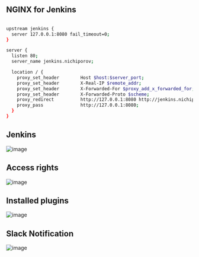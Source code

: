 ## NGINX for Jenkins

```bash

upstream jenkins {
  server 127.0.0.1:8080 fail_timeout=0;
}

server {
  listen 80;
  server_name jenkins.nichiporov;

  location / {
    proxy_set_header        Host $host:$server_port;
    proxy_set_header        X-Real-IP $remote_addr;
    proxy_set_header        X-Forwarded-For $proxy_add_x_forwarded_for;
    proxy_set_header        X-Forwarded-Proto $scheme;
    proxy_redirect          http://127.0.0.1:8080 http://jenkins.nichiporov;
    proxy_pass              http://127.0.0.1:8080;
  }
}


```

## Jenkins

![image](https://user-images.githubusercontent.com/110092772/191452744-6c45a717-8e40-4aee-a45e-81481270d1f9.png)

## Access rights

![image](https://user-images.githubusercontent.com/110092772/191453661-2d37629b-4e7c-4ac4-ae26-03c8cb5e8415.png)

## Installed plugins

![image](https://user-images.githubusercontent.com/110092772/191454250-ec9c708c-4d11-4cb7-b43a-f83a2fb9e9e3.png)

## Slack Notification

![image](https://user-images.githubusercontent.com/110092772/191454370-afad7faf-4b9b-4954-8146-8bc50d7268db.png)

